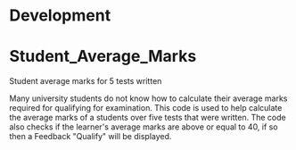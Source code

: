 # Development

# Student_Average_Marks
Student average marks for 5 tests written

Many university students do not know how to calculate their average marks required for qualifying for examination.
This code is used to help calculate the average marks of a students over five tests that were written.
The code also checks if the learner's average marks are above or equal to 40, if so then a Feedback "Qualify" will be displayed.  
